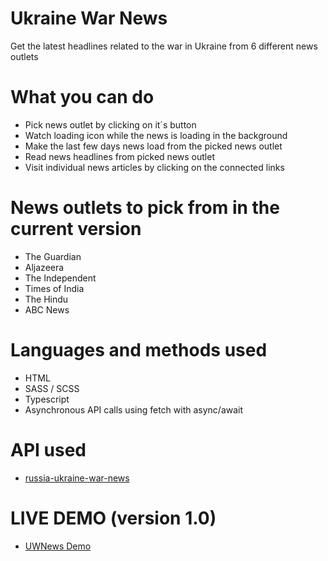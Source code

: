 # Ukraine War News
Get the latest headlines related to the war in Ukraine from 6 different news outlets

# What you can do
- Pick news outlet by clicking on it´s button
- Watch loading icon while the news is loading in the background
- Make the last few days news load from the picked news outlet
- Read news headlines from picked news outlet
- Visit individual news articles by clicking on the connected links

# News outlets to pick from in the current version
- The Guardian
- Aljazeera
- The Independent
- Times of India
- The Hindu
- ABC News

# Languages and methods used
- HTML
- SASS / SCSS
- Typescript
- Asynchronous API calls using fetch with async/await

# API used
- [russia-ukraine-war-news](https://rapidapi.com/ayushkr1322/api/russia-ukraine-war-news)

# LIVE DEMO (version 1.0)
- [UWNews Demo](https://webinno.se/UWNews/)

